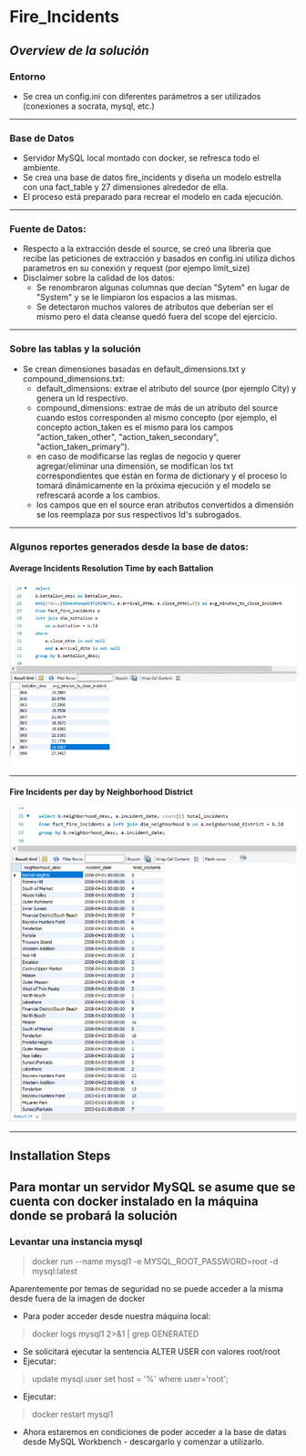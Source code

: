 # **Fire_Incidents**

## *Overview de la solución*

### Entorno
- Se crea un config.ini con diferentes parámetros a ser utilizados (conexiones a socrata, mysql, etc.)
---
### Base de Datos
- Servidor MySQL local montado con docker, se refresca todo el ambiente. 
- Se crea una base de datos fire_incidents y diseña un modelo estrella con una fact_table y 27 dimensiones alrededor de ella. 
- El proceso está preparado para recrear el modelo en cada ejecución.
---
### Fuente de Datos:
- Respecto a la extracción desde el source, se creó una librería que recibe las peticiones de extracción y basados en config.ini utiliza dichos parametros en su conexión y request (por ejempo limit_size)
- Disclaimer sobre la calidad de los datos:
    - Se renombraron algunas columnas que decían "Sytem" en lugar de "System" y se le limpiaron los espacios a las mismas.
    - Se detectaron muchos valores de atributos que deberían ser el mismo pero el data cleanse quedó fuera del scope del ejercicio.
---
### Sobre las tablas y la solución
- Se crean dimensiones basadas en default_dimensions.txt y compound_dimensions.txt:
    - default_dimensions: extrae el atributo del source (por ejemplo City) y genera un Id respectivo.
    - compound_dimensions: extrae de más de un atributo del source cuando estos corresponden al mismo concepto (por ejemplo, el concepto action_taken es el mismo para los campos "action_taken_other", "action_taken_secondary", "action_taken_primary").
    - en caso de modificarse las reglas de negocio y querer agregar/eliminar una dimensión, se modifican los txt correspondientes que están en forma de dictionary y el proceso lo tomará dinámicamente en la próxima ejecución y el modelo se refrescará acorde a los cambios.
    - los campos que en el source eran atributos convertidos a dimensión se los reemplaza por sus respectivos Id's subrogados.
---
### Algunos reportes generados desde la base de datos:
#### Average Incidents Resolution Time by each Battalion
![alt text](https://github.com/jboianover/fire_incidents/blob/main/avg_resolution_time_by_battalion.PNG)

---
#### Fire Incidents per day by Neighborhood District
![alt text](https://github.com/jboianover/fire_incidents/blob/main/fire_incidents_per_day_by_neighborhood.PNG)

---
## Installation Steps

## Para montar un servidor MySQL se asume que se cuenta con docker instalado en la máquina donde se probará la solución

### Levantar una instancia mysql

> docker run --name mysql1 -e MYSQL_ROOT_PASSWORD=root -d mysql:latest
 
Aparentemente por temas de seguridad no se puede acceder a la misma desde fuera de la imagen de docker

- Para poder acceder desde nuestra máquina local:
> docker logs mysql1 2>&1 | grep GENERATED
- Se solicitará ejecutar la sentencia ALTER USER con valores root/root
- Ejecutar:
> update mysql.user set host = '%' where user='root';
- Ejecutar:
> docker restart mysql1
- Ahora estaremos en condiciones de poder acceder a la base de datas desde MySQL Workbench - descargarlo y comenzar a utilizarlo.